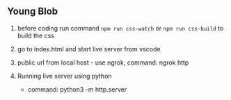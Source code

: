 ## Young Blob

1. before coding run command `npm run css-watch` or `npm run css-build` to build the css 
2. go to index.html and start live server from vscode
3. public url from local host - use ngrok, command: ngrok http <port-number> 

4. Running live server using python 
    - command: python3 -m http.server